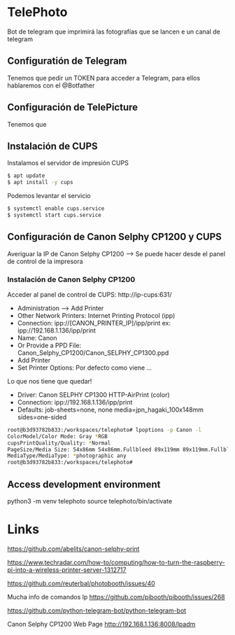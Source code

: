# TelePhoto

Bot de telegram que imprimirá las fotografías que se lancen e un canal de telegram

## Configuratión de Telegram
Tenemos que pedir un TOKEN para acceder a Telegram, para ellos hablaremos con el @Botfather

## Configuración de TelePicture

Tenemos que 


## Instalación de CUPS

Instalamos el servidor de impresión CUPS

```bash
$ apt update
$ apt install -y cups
```

Podemos levantar el servicio
```bash
$ systemctl enable cups.service
$ systemctl start cups.service
```
## Configuración de Canon Selphy CP1200 y CUPS

Averiguar la IP de Canon Selphy CP1200 --> Se puede hacer desde el panel de control de la impresora


### Instalación de Canon Selphy CP1200

Acceder al panel de control de CUPS: http://ip-cups:631/
* Administration --> Add Printer
* Other Network Printers: Internet Printing Protocol (ipp)
* Connection: ipp://[CANON_PRINTER_IP]/ipp/print   ex: ipp://192.168.1.136/ipp/print
* Name: Canon
* Or Provide a PPD File: Canon_Selphy_CP1200/Canon_SELPHY_CP1300.ppd
* Add Printer
* Set Printer Options: Por defecto como viene ...

Lo que nos tiene que quedar!
- Driver:	Canon SELPHY CP1300 HTTP-AirPrint (color)
- Connection:	ipp://192.168.1.136/ipp/print
- Defaults:	job-sheets=none, none media=jpn_hagaki_100x148mm sides=one-sided


```bash
root@b3d93782b833:/workspaces/telephoto# lpoptions -p Canon -l
ColorModel/Color Mode: Gray *RGB
cupsPrintQuality/Quality: *Normal
PageSize/Media Size: 54x86mm 54x86mm.Fullbleed 89x119mm 89x119mm.Fullbleed *Postcard Postcard.Fullbleed Custom.WIDTHxHEIGHT
MediaType/MediaType: *photographic any
root@b3d93782b833:/workspaces/telephoto# 
```


## Access development environment

python3 -m venv telephoto
source telephoto/bin/activate


# Links

https://github.com/abelits/canon-selphy-print


https://www.techradar.com/how-to/computing/how-to-turn-the-raspberry-pi-into-a-wireless-printer-server-1312717

https://github.com/reuterbal/photobooth/issues/40

Mucha info de comandos lp
https://github.com/pibooth/pibooth/issues/268


https://github.com/python-telegram-bot/python-telegram-bot

Canon Selphy CP1200 Web Page
http://192.168.1.136:8008/lpadm